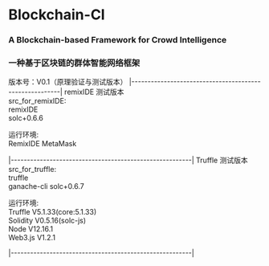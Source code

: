 # Blockchain-CI
### A Blockchain-based Framework for Crowd Intelligence
### 一种基于区块链的群体智能网络框架

版本号：V0.1（原理验证与测试版本） 
|--------------------------------------------------------|
remixIDE 测试版本
<br>
src\_for\_remixIDE:   
remixIDE  
solc+0.6.6


运行环境:<br>
    RemixIDE MetaMask


|--------------------------------------------------------|
Truffle 测试版本
<br>
src\_for\_truffle:    
truffle   
ganache-cli
solc+0.6.7


运行环境:<br>
    Truffle   V5.1.33(core:5.1.33)<br>
    Solidity  V0.5.16(solc-js)<br>
    Node      V12.16.1<br>
    Web3.js   V1.2.1<br>
    
|--------------------------------------------------------|
